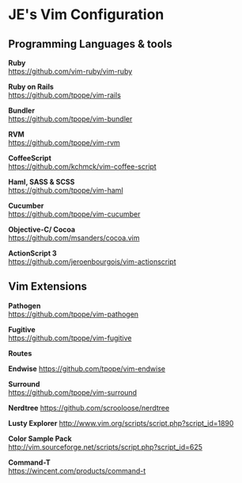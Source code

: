 # JE's Vim Configuration

## Programming Languages & tools

**Ruby**<br/>
https://github.com/vim-ruby/vim-ruby

**Ruby on Rails**<br/>
<https://github.com/tpope/vim-rails>

**Bundler**<br/>
<https://github.com/tpope/vim-bundler>

**RVM**<br/>
<https://github.com/tpope/vim-rvm>

**CoffeeScript**<br/>
<https://github.com/kchmck/vim-coffee-script>

**Haml, SASS & SCSS**<br/>
<https://github.com/tpope/vim-haml>

**Cucumber**<br/>
<https://github.com/tpope/vim-cucumber>

**Objective-C/ Cocoa**<br/>
<https://github.com/msanders/cocoa.vim>

**ActionScript 3**<br/>
<https://github.com/jeroenbourgois/vim-actionscript>

## Vim Extensions

**Pathogen**<br/>
<https://github.com/tpope/vim-pathogen>

**Fugitive**<br/>
<https://github.com/tpope/vim-fugitive>

**Routes**

**Endwise**
<https://github.com/tpope/vim-endwise>

**Surround**<br/>
<https://github.com/tpope/vim-surround>

**Nerdtree**
<https://github.com/scrooloose/nerdtree>

**Lusty Explorer**
<http://www.vim.org/scripts/script.php?script_id=1890>

**Color Sample Pack**<br/>
<http://vim.sourceforge.net/scripts/script.php?script_id=625>

**Command-T**<br/>
<https://wincent.com/products/command-t>
